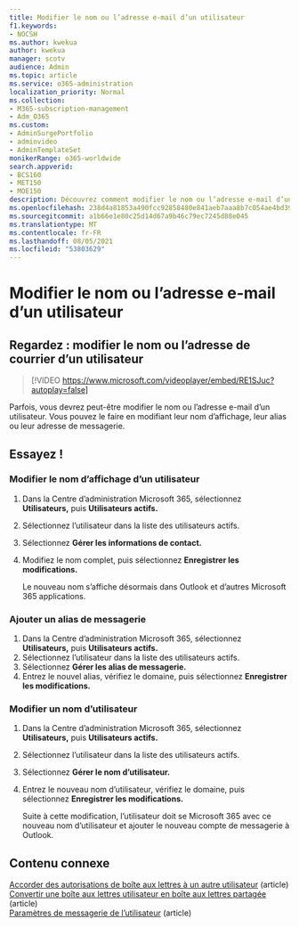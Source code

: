 ```yaml
---
title: Modifier le nom ou l’adresse e-mail d’un utilisateur
f1.keywords:
- NOCSH
ms.author: kwekua
author: kwekua
manager: scotv
audience: Admin
ms.topic: article
ms.service: o365-administration
localization_priority: Normal
ms.collection:
- M365-subscription-management
- Adm_O365
ms.custom:
- AdminSurgePortfolio
- adminvideo
- AdminTemplateSet
monikerRange: o365-worldwide
search.appverid:
- BCS160
- MET150
- MOE150
description: Découvrez comment modifier le nom ou l’adresse e-mail d’un utilisateur en modifiant un nom d’affichage, un alias ou une adresse e-mail.
ms.openlocfilehash: 238d4a81853a490fcc92858480e841aeb7aaa8b7c054ae4bd39e5caee11b91d7
ms.sourcegitcommit: a1b66e1e80c25d14d67a9b46c79ec7245d88e045
ms.translationtype: MT
ms.contentlocale: fr-FR
ms.lasthandoff: 08/05/2021
ms.locfileid: "53803629"
---
```

# <a name="change-a-users-name-or-email-address"></a>Modifier le nom ou l’adresse e-mail d’un utilisateur

## <a name="watch-change-a-users-name-or-email-address"></a>Regardez : modifier le nom ou l’adresse de courrier d’un utilisateur

> [!VIDEO https://www.microsoft.com/videoplayer/embed/RE1SJuc?autoplay=false]

Parfois, vous devrez peut-être modifier le nom ou l’adresse e-mail d’un utilisateur. Vous pouvez le faire en modifiant leur nom d’affichage, leur alias ou leur adresse de messagerie. 

## <a name="try-it"></a>Essayez !

### <a name="change-a-users-display-name"></a>Modifier le nom d’affichage d’un utilisateur

1. Dans la Centre d’administration Microsoft 365, sélectionnez **Utilisateurs,** puis **Utilisateurs actifs.**
1. Sélectionnez l’utilisateur dans la liste des utilisateurs actifs.
1. Sélectionnez **Gérer les informations de contact.**
1. Modifiez le nom complet, puis sélectionnez **Enregistrer les modifications.**

    Le nouveau nom s’affiche désormais dans Outlook et d’autres Microsoft 365 applications.

### <a name="add-an-email-alias"></a>Ajouter un alias de messagerie

1. Dans la Centre d’administration Microsoft 365, sélectionnez **Utilisateurs,** puis **Utilisateurs actifs.**
1. Sélectionnez l’utilisateur dans la liste des utilisateurs actifs.
1. Sélectionnez **Gérer les alias de messagerie.**
1. Entrez le nouvel alias, vérifiez le domaine, puis sélectionnez **Enregistrer les modifications.**

### <a name="change-a-username"></a>Modifier un nom d’utilisateur

1. Dans la Centre d’administration Microsoft 365, sélectionnez **Utilisateurs,** puis **Utilisateurs actifs.**
1. Sélectionnez l’utilisateur dans la liste des utilisateurs actifs.
1. Sélectionnez **Gérer le nom d’utilisateur.**
1. Entrez le nouveau nom d’utilisateur, vérifiez le domaine, puis sélectionnez **Enregistrer les modifications.**

    Suite à cette modification, l’utilisateur doit se Microsoft 365 avec ce nouveau nom d’utilisateur et ajouter le nouveau compte de messagerie à Outlook.

## <a name="related-content"></a>Contenu connexe

[Accorder des autorisations de boîte aux lettres à un autre utilisateur](../admin/add-users/give-mailbox-permissions-to-another-user.md) (article)\
[Convertir une boîte aux lettres utilisateur en boîte aux lettres partagée](../admin/email/convert-user-mailbox-to-shared-mailbox.md) (article)\
[Paramètres de messagerie de l’utilisateur](../admin/email/office-365-user-email-settings.md) (article)
